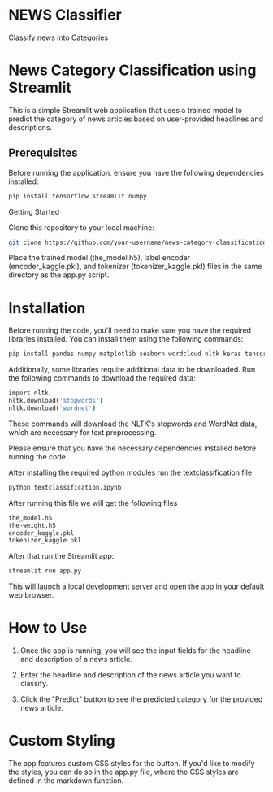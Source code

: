 # NEWS Classifier
 Classify news into Categories
 
# News Category Classification using Streamlit

This is a simple Streamlit web application that uses a trained model to predict the category of news articles based on user-provided headlines and descriptions.

## Prerequisites

Before running the application, ensure you have the following dependencies installed:

```bash
pip install tensorflow streamlit numpy
```
Getting Started

Clone this repository to your local machine:

```bash
git clone https://github.com/your-username/news-category-classification.git
```
Place the trained model (the_model.h5), label encoder (encoder_kaggle.pkl), and tokenizer (tokenizer_kaggle.pkl) files in the same directory as the app.py script.
# Installation

Before running the code, you'll need to make sure you have the required libraries installed. You can install them using the following commands:

```bash
pip install pandas numpy matplotlib seaborn wordcloud nltk keras tensorflow
```
Additionally, some libraries require additional data to be downloaded. Run the following commands to download the required data:

```bash
import nltk
nltk.download('stopwords')
nltk.download('wordnet')
```
These commands will download the NLTK's stopwords and WordNet data, which are necessary for text preprocessing.

Please ensure that you have the necessary dependencies installed before running the code.

After installing the required python modules run the textclassification file
```bash
python textclassification.ipynb
```
After running this file we will get the following files
```bash
the_model.h5
the-weight.h5
encoder_kaggle.pkl
tokenizer_kaggle.pkl
```

After that run the Streamlit app:

```bash
streamlit run app.py
```
This will launch a local development server and open the app in your default web browser.

# How to Use

1. Once the app is running, you will see the input fields for the headline and description of a news article.

2. Enter the headline and description of the news article you want to classify.

3. Click the "Predict" button to see the predicted category for the provided news article.

# Custom Styling
The app features custom CSS styles for the button. If you'd like to modify the styles, you can do so in the app.py file, where the CSS styles are defined in the markdown function.
